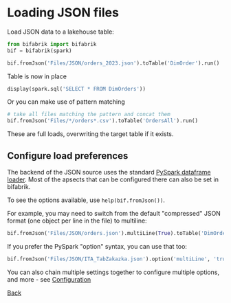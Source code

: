 # Loading JSON files

Load JSON data to a lakehouse table:

```python
from bifabrik import bifabrik
bif = bifabrik(spark)

bif.fromJson('Files/JSON/orders_2023.json').toTable('DimOrder').run()
```
Table is now in place

```python
display(spark.sql('SELECT * FROM DimOrders'))
```
Or you can make use of pattern matching
```python
# take all files matching the pattern and concat them
bif.fromJson('Files/*/orders*.csv').toTable('OrdersAll').run()
```
These are full loads, overwriting the target table if it exists.

## Configure load preferences
The backend of the JSON source uses the standard [PySpark dataframe loader](https://spark.apache.org/docs/3.1.2/api/python/reference/api/pyspark.sql.DataFrameReader.json.html). Most of the apsects that can be configured there can also be set in bifabrik.

To see the options available, use `help(bif.fromJson())`.

For example, you may need to switch from the default "compressed" JSON format (one object per line in the file) to multiline:

```python
bif.fromJson('Files/JSON/orders.json').multiLine(True).toTable('DimOrders').run()
```
If you prefer the PySpark "option" syntax, you can use that too:

```python
bif.fromJson('Files/JSON/ITA_TabZakazka.json').option('multiLine', 'true').toTable('TabZakazka1').run()
```

You can also chain multiple settings together to configure multiple options, and more - see [Configuration](configuration.md)

[Back](../index.md)

